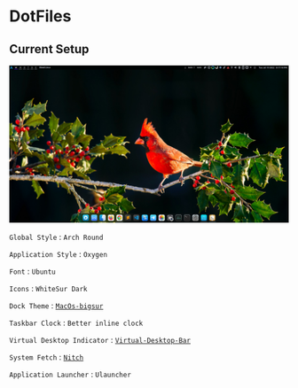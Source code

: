 # DotFiles

## Current Setup

![img](https://github.com/SP-XD/DotFiles/blob/SP-XD-Kubuntu-20.04lts/Screenshot_20220719_201716.png?raw=true)

`Global Style` : `Arch Round`

`Application Style` : `Oxygen`

`Font` : `Ubuntu`

`Icons` : `WhiteSur Dark`

`Dock Theme` : [`MacOs-bigsur`](https://store.kde.org/p/1399346/)

`Taskbar Clock` : `Better inline clock`

`Virtual Desktop Indicator` : [`Virtual-Desktop-Bar`](https://github.com/wsdfhjxc/virtual-desktop-bar)

`System Fetch` : [`Nitch`](https://github.com/unxsh/nitch)

`Application Launcher` : `Ulauncher`

